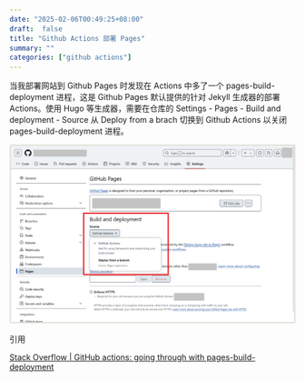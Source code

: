 ```yaml
---
date: "2025-02-06T00:49:25+08:00"
draft:  false
title: "Github Actions 部署 Pages"
summary: ""
categories: ["github actions"]
---
```

当我部署网站到 Github Pages 时发现在 Actions 中多了一个 pages-build-deployment 进程，这是 Github Pages 默认提供的针对 Jekyll 生成器的部署 Actions。使用 Hugo 等生成器，需要在仓库的  Settings - Pages - Build and deployment - Source 从 Deploy from a brach 切换到 Github Actions 以关闭 pages-build-deployment 进程。

![1738775485571](img/1738775485571.png)

引用

[Stack Overflow | GitHub actions: going through with pages-build-deployment](https://stackoverflow.com/questions/70631168/github-actions-going-through-with-pages-build-deployment)
